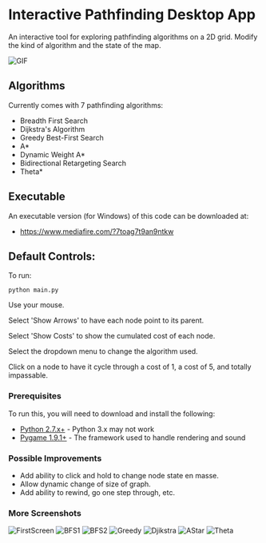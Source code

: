 # Interactive Pathfinding Desktop App

An interactive tool for exploring pathfinding algorithms on a 2D grid. Modify the kind of algorithm and the state of the map.

![GIF](/Screenshots/AStar3.gif)

## Algorithms
Currently comes with 7 pathfinding algorithms:
 - Breadth First Search
 - Dijkstra's Algorithm
 - Greedy Best-First Search
 - A*
 - Dynamic Weight A*
 - Bidirectional Retargeting Search
 - Theta*

## Executable
An executable version (for Windows) of this code can be downloaded at:
 - https://www.mediafire.com/?7toag7t9an9ntkw

## Default Controls:

To run:
```
python main.py
```

Use your mouse.

Select 'Show Arrows' to have each node point to its parent.

Select 'Show Costs' to show the cumulated cost of each node.

Select the dropdown menu to change the algorithm used.

Click on a node to have it cycle through a cost of 1, a cost of 5, and totally impassable.

### Prerequisites

To run this, you will need to download and install the following:

* [Python 2.7.x+](https://www.python.org/downloads/release/python-2712/) - Python 3.x may not work
* [Pygame 1.9.1+](http://www.pygame.org/download.shtml) - The framework used to handle rendering and sound

### Possible Improvements

 - Add ability to click and hold to change node state en masse.
 - Allow dynamic change of size of graph.
 - Add ability to rewind, go one step through, etc.

### More Screenshots
![FirstScreen](/Screenshots/FirstScreen.png)
![BFS1](/Screenshots/BFS1.png) 
![BFS2](/Screenshots/BFS2.png)
![Greedy](/Screenshots/Greedy1.png)
![Djikstra](/Screenshots/Djikstra1.png)
![AStar](/Screenshots/Astar1.png) 
![Theta](/Screenshots/Theta1.png)